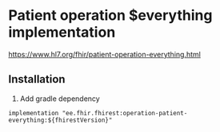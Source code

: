 # Patient operation $everything implementation
https://www.hl7.org/fhir/patient-operation-everything.html


## Installation
1. Add gradle dependency
```
implementation "ee.fhir.fhirest:operation-patient-everything:${fhirestVersion}"
```
